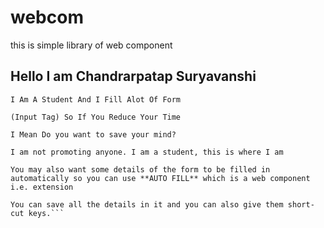 # webcom
this is simple library of web component 

## Hello I am Chandrarpatap Suryavanshi
```
I Am A Student And I Fill Alot Of Form

(Input Tag) So If You Reduce Your Time

I Mean Do you want to save your mind?

I am not promoting anyone. I am a student, this is where I am

You may also want some details of the form to be filled in automatically so you can use **AUTO FILL** which is a web component i.e. extension

You can save all the details in it and you can also give them short-cut keys.```
